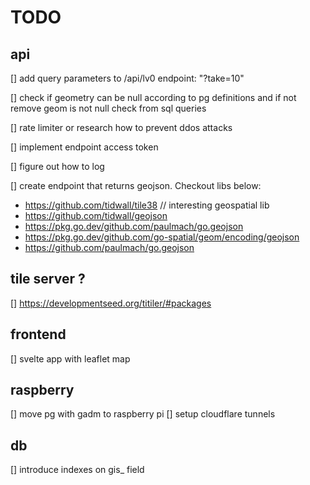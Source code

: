 # TODO

## api

[] add query parameters to /api/lv0 endpoint: "?take=10"

[] check if geometry can be null according to pg definitions and if not remove geom is not null check from sql queries

[] rate limiter or research how to prevent ddos attacks

[] implement endpoint access token

[] figure out how to log

[] create endpoint that returns geojson. Checkout libs below:

- https://github.com/tidwall/tile38 // interesting geospatial lib
- https://github.com/tidwall/geojson
- https://pkg.go.dev/github.com/paulmach/go.geojson
- https://pkg.go.dev/github.com/go-spatial/geom/encoding/geojson
- https://github.com/paulmach/go.geojson

## tile server ?

[] https://developmentseed.org/titiler/#packages

## frontend

[] svelte app with leaflet map

## raspberry

[] move pg with gadm to raspberry pi
[] setup cloudflare tunnels

## db

[] introduce indexes on gis\_ field
